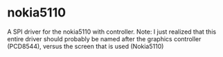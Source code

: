nokia5110
=========

A SPI driver for the nokia5110 with controller. 
Note: I just realized that this entire driver should probably be named after the graphics controller (PCD8544), versus the screen that is used (Nokia5110)
